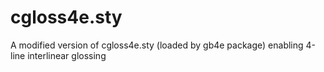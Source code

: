 # cgloss4e.sty
A modified version of cgloss4e.sty (loaded by gb4e package) enabling 4-line interlinear glossing
